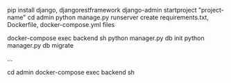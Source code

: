 pip install django, djangorestframework
django-admin startproject "project-name"
cd admin
python manage.py runserver
create requirements.txt, Dockerfile, docker-compose.yml files


docker-compose exec backend sh
python manager.py db init
python manager.py db migrate

...


cd admin docker-compose exec backend sh